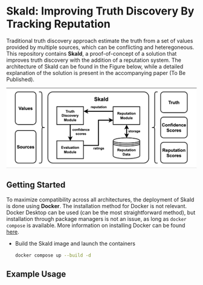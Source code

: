 # Skald: Improving Truth Discovery By Tracking Reputation

Traditional truth discovery approach estimate the truth from a set of values provided by multiple sources, which can be conflicting and heteregoneous. This repository contains **Skald**, a proof-of-concept of a solution that improves truth discovery with the addition of a reputation system. The architecture of Skald can be found in the Figure below, while a detailed explanation of the solution is present in the accompanying paper (To Be Published).

<p align="center">
    <img src="/doc/skald.png" width="600px">
<p>

## Getting Started

To maximize compatibility across all architectures, the deployment of Skald is done using **Docker**. The installation method for Docker is not relevant. Docker Desktop can be used (can be the most straightforward method), but installation through package managers is not an issue, as long as `docker compose` is available. More information on installing Docker can be found [here](https://docs.docker.com/get-started/get-docker/).

- Build the Skald image and launch the containers

    ```bash
    docker compose up --build -d
    ```

## Example Usage
